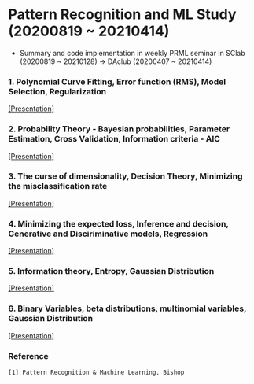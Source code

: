 # Pattern Recognition and ML Study (20200819 ~ 20210414)
- Summary and code implementation in weekly PRML seminar in SClab (20200819 ~ 20210128) -> DAclub (20200407 ~ 20210414)


### 1. Polynomial Curve Fitting, Error function (RMS), Model Selection, Regularization  
[[Presentation]](https://github.com/OH-Seoyoung/Pattern_Recognition_and_ML_Study/blob/master/presentation/20200819_PRML.pdf)  

### 2. Probability Theory - Bayesian probabilities, Parameter Estimation, Cross Validation, Information criteria - AIC  
[[Presentation]](https://github.com/OH-Seoyoung/Pattern_Recognition_and_ML_Study/blob/master/presentation/20200901_PRML.pdf)  

### 3. The curse of dimensionality, Decision Theory, Minimizing the misclassification rate  
[[Presentation]](https://github.com/OH-Seoyoung/Pattern_Recognition_and_ML_Study/blob/master/presentation/20200908_PRML.pdf)   

### 4. Minimizing the expected loss, Inference and decision, Generative and Disciriminative models, Regression  
[[Presentation]](https://github.com/OH-Seoyoung/Pattern_Recognition_and_ML_Study/blob/master/presentation/20200915_PRML.pdf)  

### 5. Information theory, Entropy, Gaussian Distribution  
[[Presentation]](https://github.com/OH-Seoyoung/Pattern_Recognition_and_ML_Study/blob/master/presentation/20200922_PRML.pdf) 

### 6. Binary Variables, beta distributions, multinomial variables, Gaussian Distribution  
[[Presentation]](https://github.com/OH-Seoyoung/Pattern_Recognition_and_ML_Study/blob/master/presentation/20210414_Probability_Distribution1.pdf)  

### Reference
```
[1] Pattern Recognition & Machine Learning, Bishop
```
